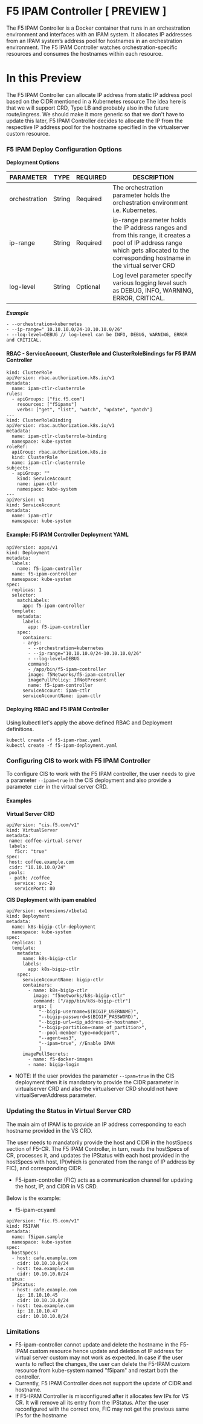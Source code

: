 # F5 IPAM Controller [ PREVIEW ]

The F5 IPAM Controller is a Docker container that runs in an orchestration environment and interfaces with an IPAM system.
It allocates IP addresses from an IPAM system’s address pool for hostnames in an orchestration environment.
The F5 IPAM Controller watches orchestration-specific resources and consumes the hostnames within each resource.

# In this Preview

The F5 IPAM Controller can allocate IP address from static IP address pool based on the CIDR mentioned in a Kubernetes resource The idea here is that we will support CRD, Type LB and probably also in the future route/ingress. We should make it more generic so that we don't have to update this later, F5 IPAM Controller decides to allocate the IP from the respective IP address pool for the hostname specified in the virtualserver custom resource.


### F5 IPAM Deploy Configuration Options

**Deployment Options**

| PARAMETER | TYPE | REQUIRED | DESCRIPTION |
| ------ | ------ | ------ | ------ |
| orchestration | String | Required | The orchestration parameter holds the orchestration environment i.e. Kubernetes. |
| ip-range | String | Required |  ip-range parameter holds the IP address ranges and from this range, it creates a pool of IP address range which gets allocated to the corresponding hostname in the virtual server CRD |
| log-level | String | Optional |  Log level parameter specify various logging level such as DEBUG, INFO, WARNING, ERROR, CRITICAL. |

***Example***

 ```
 - --orchestration=kubernetes
 - --ip-range=" 10.10.10.0/24-10.10.10.0/26"
 - --log-level=DEBUG // log-level can be INFO, DEBUG, WARNING, ERROR and CRITICAL.
```

#### RBAC -  ServiceAccount, ClusterRole and ClusterRoleBindings for F5 IPAM Controller
```
kind: ClusterRole
apiVersion: rbac.authorization.k8s.io/v1
metadata:
  name: ipam-ctlr-clusterrole
rules:
  - apiGroups: ["fic.f5.com"]
    resources: ["f5ipams"]
    verbs: ["get", "list", "watch", "update", "patch"]
---
kind: ClusterRoleBinding
apiVersion: rbac.authorization.k8s.io/v1
metadata:
  name: ipam-ctlr-clusterrole-binding
  namespace: kube-system
roleRef:
  apiGroup: rbac.authorization.k8s.io
  kind: ClusterRole
  name: ipam-ctlr-clusterrole
subjects:
  - apiGroup: ""
    kind: ServiceAccount
    name: ipam-ctlr
    namespace: kube-system
---
apiVersion: v1
kind: ServiceAccount
metadata:
  name: ipam-ctlr
  namespace: kube-system
```

#### Example: F5 IPAM Controller Deployment YAML

```
apiVersion: apps/v1
kind: Deployment
metadata:
  labels:
    name: f5-ipam-controller
  name: f5-ipam-controller
  namespace: kube-system
spec:
  replicas: 1
  selector:
    matchLabels:
      app: f5-ipam-controller
  template:
    metadata:
      labels:
        app: f5-ipam-controller
    spec:
      containers:
      - args:
        - --orchestration=kubernetes
        - --ip-range="10.10.10.0/24-10.10.10.0/26"
        - --log-level=DEBUG
        command:
        - /app/bin/f5-ipam-controller
        image: f5Networks/f5-ipam-controller
        imagePullPolicy: IfNotPresent
        name: f5-ipam-controller
      serviceAccount: ipam-ctlr
      serviceAccountName: ipam-ctlr
```

#### Deploying RBAC and F5 IPAM Controller 

Using kubectl let's apply the above defined RBAC and Deployment definitions.

```
kubectl create -f f5-ipam-rbac.yaml
kubectl create -f f5-ipam-deployment.yaml
```


### Configuring CIS to work with F5 IPAM Controller

To configure CIS to work with the F5 IPAM controller, the user needs to give a parameter ```--ipam=true``` in the CIS deployment and also provide a parameter ```cidr``` in the virtual server CRD.

#### Examples

**Virtual Server CRD**

```
apiVersion: "cis.f5.com/v1"
kind: VirtualServer
metadata:
 name: coffee-virtual-server
 labels:
   f5cr: "true"
spec:
 host: coffee.example.com
 cidr: "10.10.10.0/24"
 pools:
 - path: /coffee
   service: svc-2
   servicePort: 80
```

**CIS Deployment with ipam enabled**

```
apiVersion: extensions/v1beta1
kind: Deployment
metadata:
  name: k8s-bigip-ctlr-deployment
  namespace: kube-system
spec:
  replicas: 1
  template:
    metadata:
      name: k8s-bigip-ctlr
      labels:
        app: k8s-bigip-ctlr
    spec:
      serviceAccountName: bigip-ctlr
      containers:
        - name: k8s-bigip-ctlr
          image: "f5networks/k8s-bigip-ctlr"
          command: ["/app/bin/k8s-bigip-ctlr"]
          args: [
            "--bigip-username=$(BIGIP_USERNAME)",
            "--bigip-password=$(BIGIP_PASSWORD)",
            "--bigip-url=<ip_address-or-hostname>",
            "--bigip-partition=<name_of_partition>",
            "--pool-member-type=nodeport",
            "--agent=as3",
            "--ipam=true", //Enable IPAM 
            ]
      imagePullSecrets:
        - name: f5-docker-images
        - name: bigip-login
```


- NOTE: If the user provides the parameter ```--ipam=true``` in the CIS deployment then it is mandatory to provide the CIDR parameter in virtualserver CRD and also the virtualserver CRD should not have virtualServerAddress parameter.

### Updating the Status in Virtual Server CRD


The main aim of IPAM is to provide an IP address corresponding to each hostname provided in the VS CRD.

The user needs to mandatorily provide the host and CIDR in the hostSpecs section of F5-CR. The F5 IPAM Controller, in turn, reads the hostSpecs of CR, processes it, and updates the IPStatus with each host provided in the hostSpecs with host, IP(which is generated from the range of IP address by FIC), and corresponding CIDR.

- F5-ipam-controller (FIC) acts as a communication channel for updating the host, IP, and CIDR in VS CRD.

Below is the example: 

- f5-ipam-cr.yaml

```
apiVersion: "fic.f5.com/v1"
kind: F5IPAM
metadata:
  name: f5ipam.sample
  namespace: kube-system
spec:
  hostSpecs:
  - host: cafe.example.com
    cidr: 10.10.10.0/24
  - host: tea.example.com
    cidr: 10.10.10.0/24
status:
  IPStatus:
  - host: cafe.example.com
    ip: 10.10.10.45
    cidr: 10.10.10.0/24
  - host: tea.example.com
    ip: 10.10.10.47
    cidr: 10.10.10.0/24
```

 ### Limitations

- F5-ipam-controller cannot update and delete the hostname in the F5-IPAM custom resource hence update and deletion of IP address for virtual server custom may not work as expected. In case if the user wants to reflect the changes, the user can delete the F5-IPAM custom resource from kube-system named "f5ipam" and restart both the controller.
- Currently, F5 IPAM Controller does not support the update of CIDR and hostname.
- If F5-IPAM Controller is misconfigured after it allocates few IPs for VS CR. It will remove all its entry from the IPStatus. After the user reconfigured with the correct one, FIC may not get the previous same IPs for the hostname 



